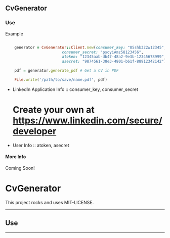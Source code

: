 ## CvGenerator

### Use

Example
``` ruby

    generator = CvGenerator::Client.new(consumer_key: "85shb322w12345",
                         consumer_secret: "psoyiAmz58123456",
                         atoken: "12345aab-db47-48a2-9e3b-12345678999",
                         asecret: "9874561-38e3-4801-b61f-88912342142")

    pdf = generator.generate_pdf # Get a CV in PDF

    File.write('/path/to/save/name.pdf', pdf)
```

* LinkedIn Application Info :: consumer_key, consumer_secret
    # Create your own at https://www.linkedin.com/secure/developer
* User Info :: atoken, asecret

 #### More Info

 Coming Soon!


# CvGenerator

This project rocks and uses MIT-LICENSE.

-------------
## Use
------------
